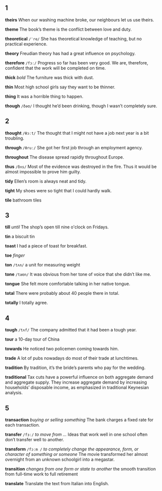## 1
**theirs** 
When our washing machine broke, our neighbours let us use theirs.

**theme** 
The book’s theme is the conflict between love and duty.

**theoretical** 
`/ˈre/`
She has theoretical knowledge of teaching, but no practical experience.

**theory** 
Freudian theory has had a great influence on psychology.

**therefore** 
`/fɔː/`
Progress so far has been very good. We are, therefore, confident that the work will be completed on time.

**thick** 
*bold*
The furniture was thick with dust. 

**thin** 
Most high school girls say they want to be thinner.

**thing** 
It was a horrible thing to happen.

**though** 
`/ðəʊ/`
I thought he’d been drinking, though I wasn’t completely sure.

## 2
**thought** 
`/θɔːt/`
The thought that I might not have a job next year is a bit troubling.

**through** 
`/θruː/`
She got her first job through an employment agency.

**throughout** 
The disease spread rapidly throughout Europe.

**thus** 
`/ðʌs/`
Most of the evidence was destroyed in the fire. Thus it would be almost impossible to prove him guilty.

**tidy** 
Ellen’s room is always neat and tidy.

**tight** 
My shoes were so tight that I could hardly walk.

**tile** 
bathroom tiles

## 3
**till** 
*until*
The shop’s open till nine o'clock on Fridays.

**tin** 
a biscuit tin

**toast** 
I had a piece of toast for breakfast.

**toe** 
*finger*

**ton** 
`/tʌn/`
a unit for measuring weight

**tone** 
`/təʊn/`
It was obvious from her tone of voice that she didn’t like me.

**tongue** 
She felt more comfortable talking in her native tongue.

**total** 
There were probably about 40 people there in total.

**totally** 
I totally agree.

## 4
**tough** 
`/tʌf/`
The company admitted that it had been a tough year.

**tour** 
a 10-day tour of China

**towards** 
He noticed two policemen coming towards him.



**trade** 
A lot of pubs nowadays do most of their trade at lunchtimes.

**tradition** 
By tradition, it’s the bride’s parents who pay for the wedding.

**traditional** 
Tax cuts have a powerful influence on both aggregate demand and aggregate supply. They increase aggregate demand by increasing households’ disposable income,
as emphasized in traditional Keynesian analysis.

## 5
**transaction** 
*buying or selling something*
The bank charges a fixed rate for each transaction.

**transfer**
`/fɜː/`
*to move from ...*
Ideas that work well in one school often don’t transfer well to another.

**transform**
`/fɔːm /`
*to completely change the appearance, form, or character of something or someone*
The movie transformed her almost overnight from an unknown schoolgirl into a megastar.

**transition** 
*changes from one form or state to another*
the smooth transition from full-time work to full retirement

**translate** 
Translate the text from Italian into English.

